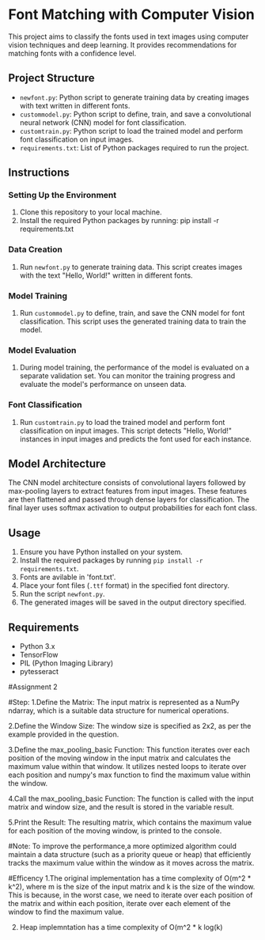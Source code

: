 # Font Matching with Computer Vision

This project aims to classify the fonts used in text images using computer vision techniques and deep learning. It provides recommendations for matching fonts with a confidence level.

## Project Structure

- `newfont.py`: Python script to generate training data by creating images with text written in different fonts.
- `custommodel.py`: Python script to define, train, and save a convolutional neural network (CNN) model for font classification.
- `customtrain.py`: Python script to load the trained model and perform font classification on input images.
- `requirements.txt`: List of Python packages required to run the project.

## Instructions
### Setting Up the Environment

1. Clone this repository to your local machine.
2. Install the required Python packages by running:
   pip install -r requirements.txt


### Data Creation

1. Run `newfont.py` to generate training data. This script creates images with the text "Hello, World!" written in different fonts.

### Model Training

1. Run `custommodel.py` to define, train, and save the CNN model for font classification. This script uses the generated training data to train the model.

### Model Evaluation

1. During model training, the performance of the model is evaluated on a separate validation set. You can monitor the training progress and evaluate the model's performance on unseen data.

### Font Classification

1. Run `customtrain.py` to load the trained model and perform font classification on input images. This script detects "Hello, World!" instances in input images and predicts the font used for each instance.

## Model Architecture

The CNN model architecture consists of convolutional layers followed by max-pooling layers to extract features from input images. These features are then flattened and passed through dense layers for classification. The final layer uses softmax activation to output probabilities for each font class.

## Usage

1. Ensure you have Python installed on your system.
2. Install the required packages by running `pip install -r requirements.txt`.
3. Fonts are avilable in 'font.txt'.
4. Place your font files (`.ttf` format) in the specified font directory.
5. Run the script `newfont.py`.
6. The generated images will be saved in the output directory specified.

## Requirements

- Python 3.x
- TensorFlow
- PIL (Python Imaging Library)
- pytesseract

#Assignment 2

#Step:
1.Define the Matrix: The input matrix is represented as a NumPy ndarray, which is a suitable data structure for numerical operations.

2.Define the Window Size: The window size is specified as 2x2, as per the example provided in the question.

3.Define the max_pooling_basic Function: This function iterates over each position of the moving window in the input matrix and calculates the maximum value within that window. It utilizes nested loops to iterate over each position and numpy's max function to find the maximum value within the window.

4.Call the max_pooling_basic Function: The function is called with the input matrix and window size, and the result is stored in the variable result.

5.Print the Result: The resulting matrix, which contains the maximum value for each position of the moving window, is printed to the console.

#Note:
To improve the performance,a more optimized algorithm could maintain a data structure (such as a priority queue or heap) that efficiently tracks the maximum value within the window as it moves across the matrix.

#Efficency
1.The original implementation has a time complexity of O(m^2 * k^2), where m is the size of the input matrix and k is the size of the window. This is because, in the worst case, we need to iterate over each position of the matrix and within each position, iterate over each element of the window to find the maximum value.

2. Heap implemntation has a time complexity of O(m^2 * k log(k)
